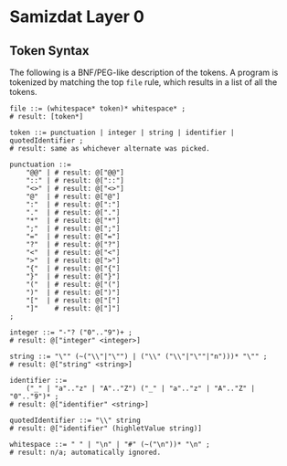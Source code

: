 Samizdat Layer 0
================

Token Syntax
------------

The following is a BNF/PEG-like description of the tokens. A program
is tokenized by matching the top `file` rule, which results in a
list of all the tokens.

```
file ::= (whitespace* token)* whitespace* ;
# result: [token*]

token ::= punctuation | integer | string | identifier | quotedIdentifier ;
# result: same as whichever alternate was picked.

punctuation ::=
    "@@" | # result: @["@@"]
    "::" | # result: @["::"]
    "<>" | # result: @["<>"]
    "@"  | # result: @["@"]
    ":"  | # result: @[":"]
    "."  | # result: @["."]
    "*"  | # result: @["*"]
    ";"  | # result: @[";"]
    "="  | # result: @["="]
    "?"  | # result: @["?"]
    "<"  | # result: @["<"]
    ">"  | # result: @[">"]
    "{"  | # result: @["{"]
    "}"  | # result: @["}"]
    "("  | # result: @["("]
    ")"  | # result: @[")"]
    "["  | # result: @["["]
    "]"    # result: @["]"]
;

integer ::= "-"? ("0".."9")+ ;
# result: @["integer" <integer>]

string ::= "\"" (~("\\"|"\"") | ("\\" ("\\"|"\""|"n")))* "\"" ;
# result: @["string" <string>]

identifier ::=
    ("_" | "a".."z" | "A".."Z") ("_" | "a".."z" | "A".."Z" | "0".."9")* ;
# result: @["identifier" <string>]

quotedIdentifier ::= "\\" string
# result: @["identifier" (highletValue string)]

whitespace ::= " " | "\n" | "#" (~("\n"))* "\n" ;
# result: n/a; automatically ignored.
```
